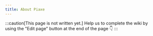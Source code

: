 ```yaml
---
title: About Piaxe
---
```

:::caution[This page is not written yet.]
Help us to complete the wiki by using the "Edit page" button at the end of the page 👇
:::
